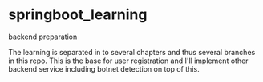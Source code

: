 # springboot_learning
backend preparation

The learning is separated in to several chapters and thus several branches in this repo.
This is the base for user registration and I'll implement other backend service including botnet detection on top of this.
